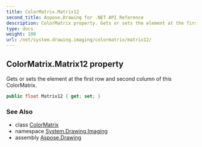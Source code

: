 ```yaml
---
title: ColorMatrix.Matrix12
second_title: Aspose.Drawing for .NET API Reference
description: ColorMatrix property. Gets or sets the element at the first row and second column of this ColorMatrix
type: docs
weight: 100
url: /net/system.drawing.imaging/colormatrix/matrix12/
---
```

## ColorMatrix.Matrix12 property

Gets or sets the element at the first row and second column of this ColorMatrix.

```csharp
public float Matrix12 { get; set; }
```

### See Also

* class [ColorMatrix](../)
* namespace [System.Drawing.Imaging](../../colormatrix/)
* assembly [Aspose.Drawing](../../../)


